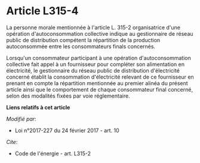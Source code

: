 # Article L315-4

La personne morale mentionnée à l'article L. 315-2 organisatrice d'une opération d'autoconsommation collective indique au
gestionnaire de réseau public de distribution compétent la répartition de la production autoconsommée entre les consommateurs
finals concernés. 

Lorsqu'un consommateur participant à une opération d'autoconsommation collective fait appel à un fournisseur pour compléter
son alimentation en électricité, le gestionnaire du réseau public de distribution d'électricité concerné établit la
consommation d'électricité relevant de ce fournisseur en prenant en  compte la répartition mentionnée au premier alinéa du
présent article  ainsi que le comportement de chaque consommateur final concerné, selon  des modalités fixées par voie
réglementaire.

**Liens relatifs à cet article**

_Modifié par_:

  - Loi n°2017-227 du 24 février 2017 - art. 10

_Cite_:

  - Code de l'énergie - art. L315-2
